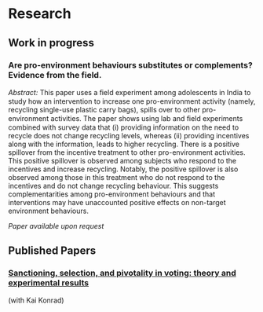 # Research
## Work in progress
### Are pro-environment behaviours substitutes or complements? Evidence from the field.

*Abstract:* This paper uses a ﬁeld experiment among adolescents in India to study how an intervention to increase one pro-environment activity (namely, recycling single-use plastic carry bags), spills over to other pro-environment activities. The paper shows using lab and ﬁeld experiments combined with survey data that (i) providing information on the need to recycle does not change recycling levels, whereas (ii) providing incentives along with the information, leads to higher recycling. There is a positive spillover from the incentive treatment to other pro-environment activities. This positive spillover is observed among subjects who respond to the incentives and increase recycling. Notably, the positive spillover is also observed among those in this treatment who do not respond to the incentives and do not change recycling behaviour. This suggests complementarities among pro-environment behaviours and that interventions may have unaccounted positive effects on non-target environment behaviours.

*Paper available upon request*

## Published Papers
### [Sanctioning, selection, and pivotality in voting: theory and experimental results](https://link.springer.com/article/10.1007/s10602-019-09284-4) 
(with Kai Konrad)
